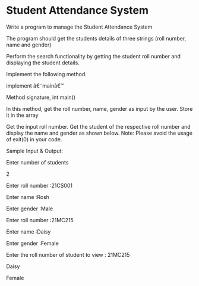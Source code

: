 # Student Attendance System

 Write a program to manage the Student Attendance System

The program should get the students details of three strings (roll number, name and gender) 

Perform the search functionality by getting the student roll number and displaying the student details.


Implement the following method.

implement â€˜mainâ€™

Method signature, int main()

In this method, get the roll number, name, gender as input by the user. Store it in the array 

Get the input roll number. Get the student of the respective roll number and display the name and gender as shown below.
Note: Please avoid the usage of exit(0) in your code.  

Sample Input & Output:

Enter number of students

2

Enter roll number :21CS001

Enter name :Rosh

Enter gender :Male

Enter roll number :21MC215

Enter name :Daisy

Enter gender :Female

Enter the roll number of student to view : 21MC215

Daisy

Female

